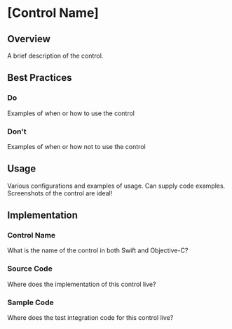 # [Control Name]

## Overview
A brief description of the control.

## Best Practices
### Do
Examples of when or how to use the control

### Don't
Examples of when or how not to use the control

## Usage
Various configurations and examples of usage. Can supply code examples. Screenshots of the control are ideal!

## Implementation
### Control Name
What is the name of the control in both Swift and Objective-C?
### Source Code
Where does the implementation of this control live?
### Sample Code
Where does the test integration code for this control live?